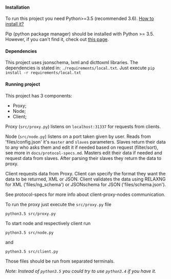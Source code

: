 #### Installation
To run this project you need Python>=3.5 (recommended 3.6).
[How to install it?](https://www.python.org/downloads/)

Pip (python package manager) should be installed with Python >= 3.5. However,
if you can't find it, check out [this page](https://pip.pypa.io/en/stable/installing/).

#### Dependencies

This project uses jsonschema, lxml and dicttoxml libraries.
The dependencies is stated in: `./requirements/local.txt`.
Just execute
`pip install -r requirements/local.txt`

#### Running project

This project has 3 components:
- Proxy;
- Node;
- Client;

Proxy (`src/proxy.py`) listens on `localhost:31337` for requests from clients.

Node (`src/node.py`) listens on a port taken given by user.
Reads from 'files/config.json' it's `master` and `slaves` parameters.
Slaves return their data to any who asks them and edit it if needed based on request (filter/sort), see more in
`docs/protocol-specs.md`.
Masters edit their data if needed and request data from slaves. After parsing their slaves they return the data
to proxy.

Client requests data from Proxy. Client can specify the format they want the data to be returned, XML or JSON. Client
validates the data using RELAXNG for XML ('files/ng_schema') or JSONschema for JSON ('files/schema.json').

See protocol-specs for more info about client-proxy-nodes communication.

To run the proxy just execute the `src/proxy.py` file

`python3.5 src/proxy.py`

To start node and respectively client run

`python3.5 src/node.py`

and

`python3.5 src/client.py`

Those files should be run from separated terminals.

*Note: Instead of `python3.5` you could try to use `python3.4` if you have it.*